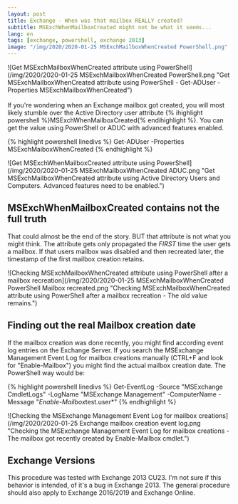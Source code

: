 ```yaml
---
layout: post
title: Exchange - When was that mailbox REALLY created?
subtitle: MSExchWhenMailboxCreated might not be what it seems...
lang: en
tags: [exchange, powershell, exchange 2013]
image: "/img/2020/2020-01-25 MSExchMailboxWhenCreated PowerShell.png"
---
```

![Get MSExchMailboxWhenCreated attribute using PowerShell](/img/2020/2020-01-25 MSExchMailboxWhenCreated PowerShell.png "Get MSExchMailboxWhenCreated attribute using PowerShell - Get-ADUser -Properties MSExchMailboxWhenCreated") <br /><br />
If you're wondering when an Exchange mailbox got created, you will most likely stumble over the Active Directory user attribute {% ihighlight powershell %}MSExchWhenMailboxCreated{% endihighlight %}. You can get the value using PowerShell or ADUC with advanced features enabled.

{% highlight powershell linedivs %}
Get-ADUser -Properties MSExchMaiboxWhenCreated
{% endhighlight %}

![Get MSExchWhenMailboxCreated attribute using PowerShell](/img/2020/2020-01-25 MSExchMailboxWhenCreated ADUC.png "Get MSExchMailboxWhenCreated attribute using Active Directory Users and Computers. Advanced features need to be enabled.")

## MSExchWhenMailboxCreated contains not the full truth
That could almost be the end of the story. BUT that attribute is not what you might think. The attribute gets only propagated the *FIRST* time the user gets a mailbox. If that users mailbox was disabled and then recreated later, the timestamp of the first mailbox creation retains.

![Checking MSExchMailboxWhenCreated attribute using PowerShell after a mailbox recreation](/img/2020/2020-01-25 MSExchMailboxWhenCreated PowerShell Mailbox recreated.png "Checking MSExchMailboxWhenCreated attribute using PowerShell after a mailbox recreation - The old value remains.")

## Finding out the real Mailbox creation date
If the mailbox creation was done recently, you might find according event log entries on the Exchange Server. If you search the MSExchange Management Event Log for mailbox creations manually (CTRL+F and look for "Enable-Mailbox") you might find the actual mailbox creation date. The PowerShell way would be:

{% highlight powershell linedivs %}
Get-EventLog -Source "MSExchange CmdletLogs" -LogName "MSExchange Management" -ComputerName <Servername> -Message "*Enable-Mailbox*test.user*"
{% endhighlight %}

![Checking the MSExchange Management Event Log for mailbox creations](/img/2020/2020-01-25 Exchange mailbox creation event log.png "Checking the MSExchange Management Event Log for mailbox creations - The mailbox got recently created by Enable-Mailbox cmdlet.")

## Exchange Versions
This procedure was tested with Exchange 2013 CU23. I'm not sure if this behavior is intended, of it's a bug in Exchange 2013.
The general procedure should also apply to Exchange 2016/2019 and Exchange Online.
